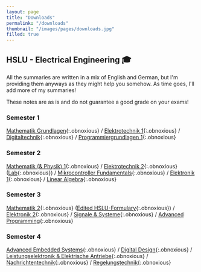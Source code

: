 ```yaml
---
layout: page
title: "Downloads"
permalink: "/downloads"
thumbnail: "/images/pages/downloads.jpg"
filled: true
---
```


## HSLU - Electrical Engineering 🎓

All the summaries are written in a mix of English and German, but I'm providing them anyways as they might help you somehow. As time goes, I'll add more of my summaries!

These notes are as is and do not guarantee a good grade on your exams!

### Semester 1

[Mathematik Grundlagen](/downloads/bachelor/s1_mathematik_grundlagen.pdf){:.obnoxious} / [Elektrotechnik 1](/downloads/bachelor/s1_elektrotechnik_1.pdf){:.obnoxious} / [Digitaltechnik](/downloads/bachelor/s1_digitaltechnik.pdf){:.obnoxious} / [Programmiergrundlagen 1](/downloads/bachelor/s1_programmiergrundlagen.pdf){:.obnoxious}

### Semester 2
[Mathematik (& Physik) 1](/downloads/bachelor/s2_mathematik1.pdf){:.obnoxious} / [Elektrotechnik 2](/downloads/bachelor/s2_elektrotechnik2.pdf){:.obnoxious} ([Lab](/downloads/bachelor/s2_elektrotechnik2_labor.pdf){:.obnoxious}) / [Mikrocontroller Fundamentals](/downloads/bachelor/s2_microcontroller_fundamentals.pdf){:.obnoxious} / [Elektronik 1](/downloads/bachelor/s2_electronik1.pdf){:.obnoxious} / [Linear Algebra](/downloads/bachelor/s2_linear_algebra.pdf){:.obnoxious}

### Semester 3

[Mathematik 2](/downloads/bachelor/s3_mathematik2_pt1.pdf){:.obnoxious} ([Edited HSLU-Formulary](/downloads/bachelor/s3_mathematik2_pt2.pdf){:.obnoxious}) / [Elektronik 2](/downloads/bachelor/s3_elektronik2.pdf){:.obnoxious} / [Signale & Systeme](/downloads/bachelor/s3_signal_systeme.pdf){:.obnoxious} / [Advanced Programming](/downloads/bachelor/s3_advanced_programming.pdf){:.obnoxious}

### Semester 4

[Advanced Embedded Systems](/downloads/bachelor/s4_advanced_embedded_systems.pdf){:.obnoxious} / [Digital Design](/downloads/bachelor/s4_digital_design.pdf){:.obnoxious} / [Leistungselektronik & Elektrische Antriebe](/downloads/bachelor/s4_leistungselektronik_antriebe.pdf){:.obnoxious} / [Nachrichtentechnik](/downloads/bachelor/s4_nachrichtentechnik.pdf){:.obnoxious} / [Regelungstechnik](/downloads/bachelor/s4_regelungstechnik.pdf){:.obnoxious}